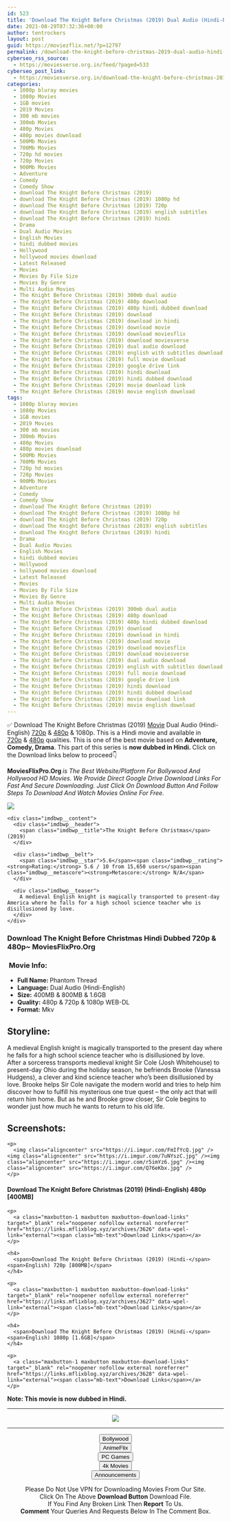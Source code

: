 ```yaml
---
id: 523
title: 'Download The Knight Before Christmas (2019) Dual Audio (Hindi-English) 480p [400MB] || 720p [800MB] || 1080p [1.6GB]'
date: 2021-08-29T07:32:36+00:00
author: tentrockers
layout: post
guid: https://moviezflix.net/?p=12797
permalink: /download-the-knight-before-christmas-2019-dual-audio-hindi-english-480p-400mb-720p-800mb-1080p-1-6gb/
cyberseo_rss_source:
  - https://moviesverse.org.in/feed/?paged=533
cyberseo_post_link:
  - https://moviesverse.org.in/download-the-knight-before-christmas-2019-dual-audio-hindi-english-480p-400mb-720p-800mb-1080p-1-6gb/
categories:
  - 1080p bluray movies
  - 1080p Movies
  - 1GB movies
  - 2019 Movies
  - 300 mb movies
  - 300mb Movies
  - 480p Movies
  - 480p movies download
  - 500Mb Movies
  - 700Mb Movies
  - 720p hd movies
  - 720p Movies
  - 900Mb Movies
  - Adventure
  - Comedy
  - Comedy Show
  - download The Knight Before Christmas (2019)
  - download The Knight Before Christmas (2019) 1080p hd
  - download The Knight Before Christmas (2019) 720p
  - download The Knight Before Christmas (2019) english subtitles
  - download The Knight Before Christmas (2019) hindi
  - Drama
  - Dual Audio Movies
  - English Movies
  - hindi dubbed movies
  - Hollywood
  - hollywood movies download
  - Latest Released
  - Movies
  - Movies By File Size
  - Movies By Genre
  - Multi Audio Movies
  - The Knight Before Christmas (2019) 300mb dual audio
  - The Knight Before Christmas (2019) 480p download
  - The Knight Before Christmas (2019) 480p hindi dubbed download
  - The Knight Before Christmas (2019) download
  - The Knight Before Christmas (2019) download in hindi
  - The Knight Before Christmas (2019) download movie
  - The Knight Before Christmas (2019) download moviesflix
  - The Knight Before Christmas (2019) download moviesverse
  - The Knight Before Christmas (2019) dual audio download
  - The Knight Before Christmas (2019) english with subtitles download
  - The Knight Before Christmas (2019) full movie download
  - The Knight Before Christmas (2019) google drive link
  - The Knight Before Christmas (2019) hindi download
  - The Knight Before Christmas (2019) hindi dubbed download
  - The Knight Before Christmas (2019) movie download link
  - The Knight Before Christmas (2019) movie english download
tags:
  - 1080p bluray movies
  - 1080p Movies
  - 1GB movies
  - 2019 Movies
  - 300 mb movies
  - 300mb Movies
  - 480p Movies
  - 480p movies download
  - 500Mb Movies
  - 700Mb Movies
  - 720p hd movies
  - 720p Movies
  - 900Mb Movies
  - Adventure
  - Comedy
  - Comedy Show
  - download The Knight Before Christmas (2019)
  - download The Knight Before Christmas (2019) 1080p hd
  - download The Knight Before Christmas (2019) 720p
  - download The Knight Before Christmas (2019) english subtitles
  - download The Knight Before Christmas (2019) hindi
  - Drama
  - Dual Audio Movies
  - English Movies
  - hindi dubbed movies
  - Hollywood
  - hollywood movies download
  - Latest Released
  - Movies
  - Movies By File Size
  - Movies By Genre
  - Multi Audio Movies
  - The Knight Before Christmas (2019) 300mb dual audio
  - The Knight Before Christmas (2019) 480p download
  - The Knight Before Christmas (2019) 480p hindi dubbed download
  - The Knight Before Christmas (2019) download
  - The Knight Before Christmas (2019) download in hindi
  - The Knight Before Christmas (2019) download movie
  - The Knight Before Christmas (2019) download moviesflix
  - The Knight Before Christmas (2019) download moviesverse
  - The Knight Before Christmas (2019) dual audio download
  - The Knight Before Christmas (2019) english with subtitles download
  - The Knight Before Christmas (2019) full movie download
  - The Knight Before Christmas (2019) google drive link
  - The Knight Before Christmas (2019) hindi download
  - The Knight Before Christmas (2019) hindi dubbed download
  - The Knight Before Christmas (2019) movie download link
  - The Knight Before Christmas (2019) movie english download
---
```

<div class="thecontent clearfix">
  <p>
    ✅ Download The Knight Before Christmas (2019) <a href="https://moviesverse.org.in/category/movies/" data-wpel-link="internal">Movie</a> Dual Audio (Hindi-English) <a href="https://moviesverse.org.in/720p-movies/" data-wpel-link="internal">720p</a>&nbsp;&&nbsp;<a href="https://moviesverse.org.in/480p-movies/" data-wpel-link="internal">480p</a> & 1080p. This is a Hindi movie and available in <a href="https://moviesverse.org.in/720p-movies/" data-wpel-link="internal">720p</a>&nbsp;&&nbsp;<a href="https://moviesverse.org.in/480p-movies/" data-wpel-link="internal">480p</a> qualities. This is one of the best movie based on <strong>Adventure, Comedy, Drama</strong>. This part of this series is <strong>now dubbed in <span>Hindi.&nbsp;</span></strong><span>Click on the Download links below to proceed👇</span>
  </p>
  
  <p>
    <strong><span>MoviesFlixPro.Org&nbsp;</span></strong><em>is The Best Website/Platform For Bollywood And Hollywood HD Movies. We Provide Direct Google Drive Download Links For Fast And Secure Downloading. Just Click On Download Button And Follow Steps To&nbsp;Download And Watch Movies Online For Free.</em>
  </p>
  
  <div class="imdbwp imdbwp--movie dark">
    <div class="imdbwp__thumb">
      <a class="imdbwp__link" target="_blank" title="The Knight Before Christmas" href="https://www.imdb.com/title/tt10060094/" rel="nofollow external noopener noreferrer" data-wpel-link="external"><img class="imdbwp__img" src="https://m.media-amazon.com/images/M/MV5BYzkyZjMyOTAtYzAwZS00NWFiLTkyOWYtYzBlN2E5YTBkMGRmXkEyXkFqcGdeQXVyMTkxNjUyNQ@@._V1_SX300.jpg" /></a>
    </div>
    
    <div class="imdbwp__content">
      <div class="imdbwp__header">
        <span class="imdbwp__title">The Knight Before Christmas</span> (2019)
      </div>
      
      <div class="imdbwp__belt">
        <span class="imdbwp__star">5.6</span><span class="imdbwp__rating"><strong>Rating:</strong> 5.6 / 10 from 15,650 users</span><span class="imdbwp__metascore"><strong>Metascore:</strong> N/A</span>
      </div>
      
      <div class="imdbwp__teaser">
        A medieval English knight is magically transported to present-day America where he falls for a high school science teacher who is disillusioned by love.
      </div>
    </div>
  </div>
  
  <h3>
    <span>Download The Knight Before Christmas Hindi Dubbed 720p & 480p~ MoviesFlixPro.Org</span>
  </h3>
  
  <h3>
    <span>&nbsp;Movie Info:&nbsp;</span>
  </h3>
  
  <ul>
    <li>
      <strong>Full Name:&nbsp;</strong>Phantom Thread
    </li>
    <li>
      <strong>Language:</strong> Dual Audio (Hindi-English)
    </li>
    <li>
      <strong>Size:</strong> 400MB & 800MB & 1.6GB
    </li>
    <li>
      <strong>Quality:</strong> 480p & 720p & 1080p WEB-DL
    </li>
    <li>
      <strong>Format:</strong>&nbsp;Mkv
    </li>
  </ul>
  
  <h2>
    <span>Storyline:</span>
  </h2>
  
  <div class="summary_text">
    A medieval English knight is magically transported to the present day where he falls for a high school science teacher who is disillusioned by love.
  </div>
  
  <div>
    After a sorceress transports medieval knight Sir Cole (Josh Whitehouse) to present-day Ohio during the holiday season, he befriends Brooke (Vanessa Hudgens), a clever and kind science teacher who’s been disillusioned by love. Brooke helps Sir Cole navigate the modern world and tries to help him discover how to fulfill his mysterious one true quest – the only act that will return him home. But as he and Brooke grow closer, Sir Cole begins to wonder just how much he wants to return to his old life.
  </div>
  
  <div class="summary_text">
    <h2>
      <span>Screenshots:</span>
    </h2>
    
    <p>
      <img class="aligncenter" src="https://i.imgur.com/FmIfYcQ.jpg" /><img class="aligncenter" src="https://i.imgur.com/7uNYszC.jpg" /><img class="aligncenter" src="https://i.imgur.com/r5imYz6.jpg" /><img class="aligncenter" src="https://i.imgur.com/Q76eKbx.jpg" />
    </p>
  </div>
  
  <div class="inline canwrap">
    <h4>
      <span>Download The Knight Before Christmas (2019) (Hindi-English) </span><span>480p&nbsp; [400MB]</span>
    </h4>
    
    <p>
      <a class="maxbutton-1 maxbutton maxbutton-download-links" target="_blank" rel="noopener nofollow external noreferrer" href="https://links.mflixblog.xyz/archives/3626" data-wpel-link="external"><span class="mb-text">Download Links</span></a>
    </p>
    
    <h4>
      <span>Download The Knight Before Christmas (2019) (Hindi-</span><span>English) 720p [800MB]</span>
    </h4>
    
    <p>
      <a class="maxbutton-1 maxbutton maxbutton-download-links" target="_blank" rel="noopener nofollow external noreferrer" href="https://links.mflixblog.xyz/archives/3627" data-wpel-link="external"><span class="mb-text">Download Links</span></a>
    </p>
    
    <h4>
      <span>Download The Knight Before Christmas (2019) (Hindi-</span><span>English) 1080p [1.6GB]</span>
    </h4>
    
    <p>
      <a class="maxbutton-1 maxbutton maxbutton-download-links" target="_blank" rel="noopener nofollow external noreferrer" href="https://links.mflixblog.xyz/archives/3628" data-wpel-link="external"><span class="mb-text">Download Links</span></a>
    </p>
  </div>
  
  <div class="inline canwrap">
    <div class="inline canwrap">
      <div class="inline canwrap">
        <div class="inline canwrap">
          <p>
            <span><strong>Note: This movie is now dubbed in Hindi.</strong></span>
          </p>
        </div>
      </div>
    </div>
  </div>
</div>

<center>
  </p> 
  
  <hr />
  
  <p>
    <a href="http://gdrivepro.xyz/join.php" data-wpel-link="external" target="_blank" rel="nofollow external noopener noreferrer"><img src="https://i.imgur.com/FhMdWdW.png" /></a>
  </p>
  
  <hr />
  
  <p>
    <a href="https://dogemovies.xyz" target="_blank" data-wpel-link="external" rel="nofollow external noopener noreferrer"><button class="button button5">Bollywood</button></a><br /> <a href="https://animeflix.in" target="_blank" data-wpel-link="external" rel="nofollow external noopener noreferrer"><button class="button button5">AnimeFlix</button></a><br /> <a href="https://gamesflix.net/" target="_blank" data-wpel-link="external" rel="nofollow external noopener noreferrer"><button class="button button5">PC Games</button></a><br /> <a href="https://uhdmovies.in" target="_blank" data-wpel-link="external" rel="nofollow external noopener noreferrer"><button class="button button5">4k Movies</button></a><br /> <a href="https://moviesverse.org.in/announcements/" target="_blank" data-wpel-link="internal" rel="noopener"><button class="button button5">Announcements</button></a>
  </p>
  
  <div class="alert alert-danger">
    Please Do Not Use VPN for Downloading Movies From Our Site.
  </div>
  
  <div class="alert alert-success">
    Click On The Above <strong>Download Button</strong> Download File.
  </div>
  
  <div class="alert alert-warning">
    If You Find Any Broken Link Then <strong>Report</strong> To Us.
  </div>
  
  <div class="alert alert-info">
    <strong>Comment</strong> Your Queries And Requests Below In The Comment Box.
  </div>
  
  <p>
    </center>
  </p>
